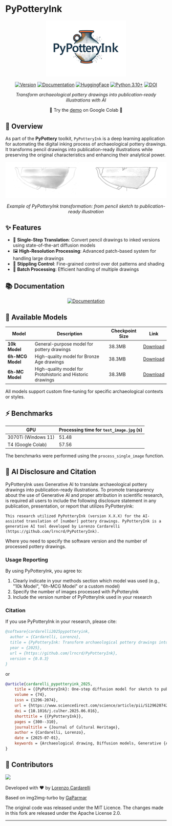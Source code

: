 # PyPotteryInk

<div align="center">

<img src="imgs/pypotteryink.png" width="250"/>

[![Version](https://img.shields.io/badge/version-0.0.3-blue.svg)](https://lrncrd.github.io/PyPotteryInk/)
[![Documentation](https://img.shields.io/badge/docs-online-brightgreen.svg)](https://lrncrd.github.io/PyPotteryInk/)
[![HuggingFace](https://img.shields.io/badge/🤗%20Models-PyPotteryInk-yellow.svg)](https://huggingface.co/lrncrd/PyPotteryInk)
[![Python 3.10+](https://img.shields.io/badge/python-3.10+-blue.svg)](https://www.python.org/downloads/)
[![DOI](https://img.shields.io/badge/DOI-10.1016%2Fj.culher.2025.06.016-blue.svg)](https://doi.org/10.1016/j.culher.2025.06.016)



*Transform archaeological pottery drawings into publication-ready illustrations with AI*

🚀 Try the [demo](https://githubtocolab.com/lrncrd/PyPotteryInk/blob/main/PyPotteryInk_example.ipynb) on Google Colab 🚀


</div>

## 🎯 Overview

As part of the **PyPottery** toolkit, `PyPotteryInk` is a deep learning application for automating the digital inking process of archaeological pottery drawings. It transforms pencil drawings into publication-ready illustrations while preserving the original characteristics and enhancing their analytical power.

<div align="center">
<img src="imgs/comparison.jpg" width="800"/>
<p><em>Example of PyPotteryInk transformation: from pencil sketch to publication-ready illustration</em></p>
</div>

## ✨ Features

- 🚀 **Single-Step Translation**: Convert pencil drawings to inked versions using state-of-the-art diffusion models
- 🖼️ **High-Resolution Processing**: Advanced patch-based system for handling large drawings
- 🎨 **Stippling Control**: Fine-grained control over dot patterns and shading
- 📂 **Batch Processing**: Efficient handling of multiple drawings

## 📚 Documentation

<div align="center">
  <a href="https://lrncrd.github.io/PyPotteryInk/">
    <img src="https://img.shields.io/badge/📖%20Read%20the%20Docs-PyPotteryInk-4A5568?style=for-the-badge&logo=read-the-docs&logoColor=white" alt="Documentation"/>
  </a>
</div>

## 🤖 Available Models

| Model | Description | Checkpoint Size | Link |
|-------|-------------|------|------|
| **10k Model** | General-purpose model for pottery drawings | 38.3MB | [Download](https://huggingface.co/lrncrd/PyPotteryInk/resolve/main/model_10k.pkl?download=true) |
| **6h-MCG Model** | High-quality model for Bronze Age drawings | 38.3MB | [Download](https://huggingface.co/lrncrd/PyPotteryInk/resolve/main/6h-MCG.pkl?download=true) |
| **6h-MC Model** | High-quality model for Protohistoric and Historic drawings | 38.3MB | [Download](https://huggingface.co/lrncrd/PyPotteryInk/resolve/main/6h-MC.pkl?download=true) |



All models support custom fine-tuning for specific archaeological contexts or styles.

## ⚡ Benchmarks


| GPU                 | Processing time for `test_image.jpg` (s) |
| ------------------- | -------------------------------- |
| 3070Ti (Windows 11) | 51.48                            |
| T4 (Google Colab)   | 57.56                             |

The benchmarks were performed using the `process_single_image` function. 


## 📢 AI Disclosure and Citation

PyPotteryInk uses Generative AI to translate archaeological pottery drawings into publication-ready illustrations. To promote transparency about the use of Generative AI and proper attribution in scientific research, is required all users to include the following disclosure statement in any publication, presentation, or report that utilizes PyPotteryInk:

```
This research utilized PyPotteryInk (version X.X.X) for the AI-assisted translation of [number] pottery drawings. PyPotteryInk is a generative AI tool developed by Lorenzo Cardarelli (https://github.com/lrncrd/PyPotteryInk).
```

Where you need to specify the software version and the number of processed pottery drawings.

### Usage Reporting

By using PyPotteryInk, you agree to:

1. Clearly indicate in your methods section which model was used (e.g., "10k Model", "6h-MCG Model" or a custom model)
2. Specify the number of images processed with PyPotteryInk
3. Include the version number of PyPotteryInk used in your research

### Citation

If you use PyPotteryInk in your research, please cite:

```bibtex
@software{cardarelli2025pypotteryink,
  author = {Cardarelli, Lorenzo},
  title = {PyPotteryInk: Transform archaeological pottery drawings into publication-ready illustrations with AI},
  year = {2025},
  url = {https://github.com/lrncrd/PyPotteryInk},
  version = {0.0.3}
}
```

or 

```bibtex
@article{cardarelli_pypotteryink_2025,
	title = {{PyPotteryInk}: One-step diffusion model for sketch to publication-ready archaeological drawings},
	volume = {74},
	issn = {1296-2074},
	url = {https://www.sciencedirect.com/science/article/pii/S1296207425001268},
	doi = {10.1016/j.culher.2025.06.016},
	shorttitle = {{PyPotteryInk}},
	pages = {300--310},
	journaltitle = {Journal of Cultural Heritage},
	author = {Cardarelli, Lorenzo},
	date = {2025-07-01},
	keywords = {Archaeological drawing, Diffusion models, Generative {AI}, Image-to-image translation, Pottery},
}
```


## 👥 Contributors


<a href="https://github.com/lrncrd/PyPotteryInk/graphs/contributors">
  <img src="https://contrib.rocks/image?repo=lrncrd/PyPotteryInk" />
</a>



Developed with ❤️ by [Lorenzo Cardarelli](https://github.com/lrncrd)
</div>

Based on img2img-turbo by [GaParmar](https://github.com/GaParmar/img2img-turbo)

The original code was released under the MIT Licence. The changes made in this fork are released under the Apache License 2.0.

---

